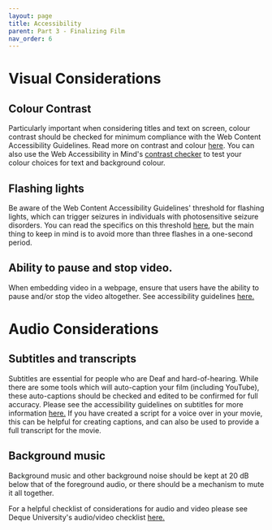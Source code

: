 ```yaml
---
layout: page
title: Accessibility
parent: Part 3 - Finalizing Film
nav_order: 6
---
```

# Visual Considerations

## Colour Contrast
  Particularly important when considering titles and text on screen, colour contrast should be checked for minimum compliance with the Web Content Accessibility Guidelines. Read more on contrast and colour [here](https://webaim.org/articles/contrast/). You can also use the Web Accessibility in Mind's [contrast checker](https://webaim.org/resources/contrastchecker/) to test your colour choices for text and background colour.
## Flashing lights
  Be aware of the Web Content Accessibility Guidelines' threshold for flashing lights, which can trigger seizures in individuals with photosensitive seizure disorders. You can read the specifics on this threshold [here](https://www.w3.org/TR/UNDERSTANDING-WCAG20/seizure-does-not-violate.html), but the main thing to keep in mind is to avoid more than three flashes in a one-second period.
## Ability to pause and stop video.
  When embedding video in a webpage, ensure that users have the ability to pause and/or stop the video altogether. See accessibility guidelines [here.](https://www.w3.org/WAI/WCAG21/Understanding/pause-stop-hide.html)

# Audio Considerations

## Subtitles and transcripts
  Subtitles are essential for people who are Deaf and hard-of-hearing. While there are some tools which will auto-caption your film (including YouTube), these auto-captions should be checked and edited to be confirmed for full accuracy. Please see the accessibility guidelines on subtitles for more information [here.](https://www.w3.org/WAI/media/av/captions/#automatic-captions-are-not-sufficient) If you have created a script for a voice over in your movie, this can be helpful for creating captions, and can also be used to provide a full transcript for the movie.

## Background music
  Background music and other background noise should be kept at 20 dB below that of the foreground audio, or there should be a mechanism to mute it all together.

  For a helpful checklist of considerations for audio and video please see Deque University's audio/video checklist [here.](https://dequeuniversity.com/checklists/web/audiovideo)
